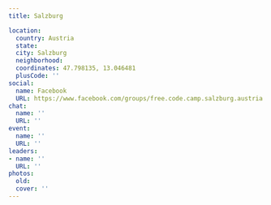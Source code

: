 ```yaml
---
title: Salzburg

location:
  country: Austria
  state: 
  city: Salzburg
  neighborhood: 
  coordinates: 47.798135, 13.046481
  plusCode: ''
social:
  name: Facebook
  URL: https://www.facebook.com/groups/free.code.camp.salzburg.austria
chat:
  name: ''
  URL: ''
event:
  name: ''
  URL: ''
leaders:
- name: ''
  URL: ''
photos:
  old: 
  cover: ''
---
```

